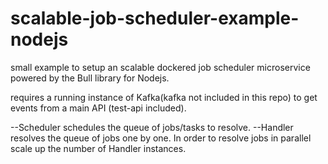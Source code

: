 # scalable-job-scheduler-example-nodejs
small example to setup an scalable dockered job scheduler microservice powered by the Bull library for Nodejs.

requires a running instance of Kafka(kafka not included in this repo) to get events from a main API (test-api included).

--Scheduler schedules the queue of jobs/tasks to resolve.
--Handler resolves the queue of jobs one by one. In order to resolve jobs in parallel scale up the number of Handler instances.
